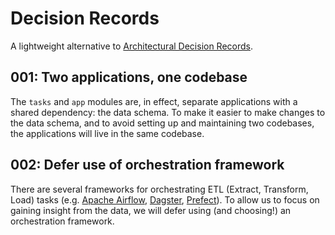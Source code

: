# Decision Records

A lightweight alternative to [Architectural Decision Records][].

[Architectural Decision Records]: https://adr.github.io/

## 001: Two applications, one codebase

The `tasks` and `app` modules are, in effect,
separate applications with a shared dependency: the data schema.
To make it easier to make changes to the data schema,
and to avoid setting up and maintaining two codebases,
the applications will live in the same codebase.

## 002: Defer use of orchestration framework

There are several frameworks for orchestrating ETL (Extract, Transform, Load) tasks
(e.g. [Apache Airflow][], [Dagster][], [Prefect][]).
To allow us to focus on gaining insight from the data,
we will defer using (and choosing!) an orchestration framework.

[Apache Airflow]: https://airflow.apache.org/
[Dagster]: https://dagster.io/
[Prefect]: https://www.prefect.io/
